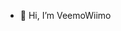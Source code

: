 - 👋 Hi, I’m VeemoWiimo
<!---
veemoboi/veemoboi is a ✨ special ✨ repository because its `README.md` (this file) appears on your GitHub profile.
You can click the Preview link to take a look at your changes.
--->
